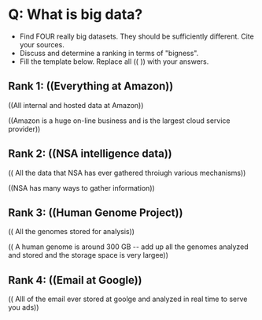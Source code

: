 # Q: What is big data?

* Find FOUR really big datasets. They should be sufficiently different. Cite your sources.
* Discuss and determine a ranking in terms of "bigness".
* Fill the template below. Replace all (( )) with your answers.

## Rank 1: ((Everything at Amazon))

((All internal and hosted data at Amazon))

((Amazon is a huge on-line business and is the largest cloud service provider))

## Rank 2: ((NSA intelligence data))

(( All the data that NSA has ever gathered throiugh various mechanisms))

((NSA has many ways to gather information))

## Rank 3: ((Human Genome Project))

(( All the genomes stored for analysis))

(( A human genome is around 300 GB -- add up all the genomes analyzed and stored and the storage space is very largee))

## Rank 4: ((Email at Google))

(( Alll of the email ever stored at goolge and analyzed in real time to serve you ads))
